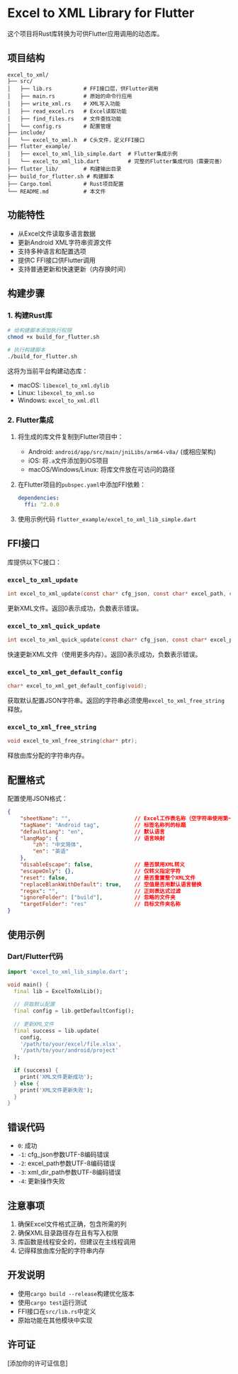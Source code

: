 # Excel to XML Library for Flutter

这个项目将Rust库转换为可供Flutter应用调用的动态库。

## 项目结构

```
excel_to_xml/
├── src/
│   ├── lib.rs          # FFI接口层，供Flutter调用
│   ├── main.rs         # 原始的命令行应用
│   ├── write_xml.rs    # XML写入功能
│   ├── read_excel.rs   # Excel读取功能
│   ├── find_files.rs   # 文件查找功能
│   └── config.rs       # 配置管理
├── include/
│   └── excel_to_xml.h  # C头文件，定义FFI接口
├── flutter_example/
│   ├── excel_to_xml_lib_simple.dart  # Flutter集成示例
│   └── excel_to_xml_lib.dart         # 完整的Flutter集成代码（需要完善）
├── flutter_lib/        # 构建输出目录
├── build_for_flutter.sh # 构建脚本
├── Cargo.toml          # Rust项目配置
└── README.md           # 本文件
```

## 功能特性

- 从Excel文件读取多语言数据
- 更新Android XML字符串资源文件
- 支持多种语言和配置选项
- 提供C FFI接口供Flutter调用
- 支持普通更新和快速更新（内存换时间）

## 构建步骤

### 1. 构建Rust库

```bash
# 给构建脚本添加执行权限
chmod +x build_for_flutter.sh

# 执行构建脚本
./build_for_flutter.sh
```

这将为当前平台构建动态库：
- macOS: `libexcel_to_xml.dylib`
- Linux: `libexcel_to_xml.so`
- Windows: `excel_to_xml.dll`

### 2. Flutter集成

1. 将生成的库文件复制到Flutter项目中：
   - Android: `android/app/src/main/jniLibs/arm64-v8a/` (或相应架构)
   - iOS: 将`.a`文件添加到iOS项目
   - macOS/Windows/Linux: 将库文件放在可访问的路径

2. 在Flutter项目的`pubspec.yaml`中添加FFI依赖：
   ```yaml
   dependencies:
     ffi: ^2.0.0
   ```

3. 使用示例代码 `flutter_example/excel_to_xml_lib_simple.dart`

## FFI接口

库提供以下C接口：

### `excel_to_xml_update`
```c
int excel_to_xml_update(const char* cfg_json, const char* excel_path, const char* xml_dir_path);
```
更新XML文件。返回0表示成功，负数表示错误。

### `excel_to_xml_quick_update`
```c
int excel_to_xml_quick_update(const char* cfg_json, const char* excel_path, const char* xml_dir_path);
```
快速更新XML文件（使用更多内存）。返回0表示成功，负数表示错误。

### `excel_to_xml_get_default_config`
```c
char* excel_to_xml_get_default_config(void);
```
获取默认配置JSON字符串。返回的字符串必须使用`excel_to_xml_free_string`释放。

### `excel_to_xml_free_string`
```c
void excel_to_xml_free_string(char* ptr);
```
释放由库分配的字符串内存。

## 配置格式

配置使用JSON格式：

```json
{
    "sheetName": "",                    // Excel工作表名称（空字符串使用第一个）
    "tagName": "Android tag",           // 标签名称列的标题
    "defaultLang": "en",                // 默认语言
    "langMap": {                        // 语言映射
        "zh": "中文简体",
        "en": "英语"
    },
    "disableEscape": false,             // 是否禁用XML转义
    "escapeOnly": {},                   // 仅转义指定字符
    "reset": false,                     // 是否重置整个XML文件
    "replaceBlankWithDefault": true,    // 空值是否用默认语言替换
    "regex": "",                        // 正则表达式过滤
    "ignoreFolder": ["build"],          // 忽略的文件夹
    "targetFolder": "res"               // 目标文件夹名称
}
```

## 使用示例

### Dart/Flutter代码

```dart
import 'excel_to_xml_lib_simple.dart';

void main() {
  final lib = ExcelToXmlLib();
  
  // 获取默认配置
  final config = lib.getDefaultConfig();
  
  // 更新XML文件
  final success = lib.update(
    config,
    '/path/to/your/excel/file.xlsx',
    '/path/to/your/android/project'
  );
  
  if (success) {
    print('XML文件更新成功');
  } else {
    print('XML文件更新失败');
  }
}
```

## 错误代码

- `0`: 成功
- `-1`: cfg_json参数UTF-8编码错误
- `-2`: excel_path参数UTF-8编码错误
- `-3`: xml_dir_path参数UTF-8编码错误
- `-4`: 更新操作失败

## 注意事项

1. 确保Excel文件格式正确，包含所需的列
2. 确保XML目录路径存在且有写入权限
3. 库函数是线程安全的，但建议在主线程调用
4. 记得释放由库分配的字符串内存

## 开发说明

- 使用`cargo build --release`构建优化版本
- 使用`cargo test`运行测试
- FFI接口在`src/lib.rs`中定义
- 原始功能在其他模块中实现

## 许可证

[添加你的许可证信息]
